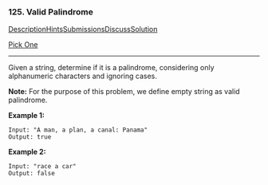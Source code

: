 ### 125. Valid Palindrome

[Description](https://leetcode.com/problems/valid-palindrome/description/)[Hints](https://leetcode.com/problems/valid-palindrome/hints/)[Submissions](https://leetcode.com/problems/valid-palindrome/submissions/)[Discuss](https://leetcode.com/problems/valid-palindrome/discuss/)[Solution](https://leetcode.com/problems/valid-palindrome/solution/)

[Pick One](https://leetcode.com/problems/random-one-question/)

------

Given a string, determine if it is a palindrome, considering only alphanumeric characters and ignoring cases.

**Note:** For the purpose of this problem, we define empty string as valid palindrome.

**Example 1:**

```
Input: "A man, a plan, a canal: Panama"
Output: true
```

**Example 2:**

```
Input: "race a car"
Output: false
```